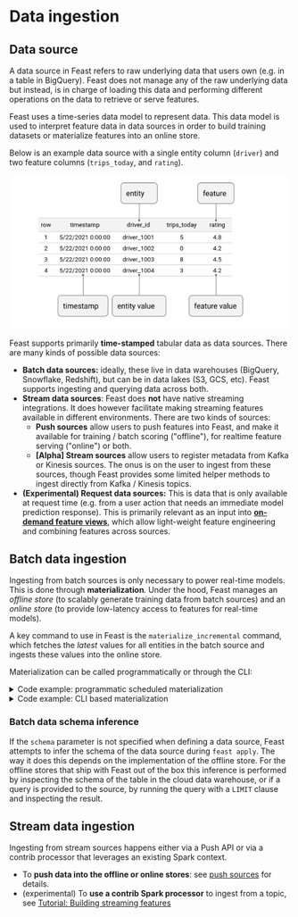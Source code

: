 # Data ingestion

## Data source

A data source in Feast refers to raw underlying data that users own (e.g. in a table in BigQuery). Feast does not manage any of the raw underlying data but instead, is in charge of loading this data and performing different operations on the data to retrieve or serve features.

Feast uses a time-series data model to represent data. This data model is used to interpret feature data in data sources in order to build training datasets or materialize features into an online store.

Below is an example data source with a single entity column (`driver`) and two feature columns (`trips_today`, and `rating`).

![Ride-hailing data source](<../../.gitbook/assets/image (16).png>)

Feast supports primarily **time-stamped** tabular data as data sources. There are many kinds of possible data sources:

* **Batch data sources:** ideally, these live in data warehouses (BigQuery, Snowflake, Redshift), but can be in data lakes (S3, GCS, etc). Feast supports ingesting and querying data across both.
* **Stream data sources**: Feast does **not** have native streaming integrations. It does however facilitate making streaming features available in different environments. There are two kinds of sources:
  * **Push sources** allow users to push features into Feast, and make it available for training / batch scoring ("offline"), for realtime feature serving ("online") or both.
  * **\[Alpha] Stream sources** allow users to register metadata from Kafka or Kinesis sources. The onus is on the user to ingest from these sources, though Feast provides some limited helper methods to ingest directly from Kafka / Kinesis topics.
* **(Experimental) Request data sources:** This is data that is only available at request time (e.g. from a user action that needs an immediate model prediction response). This is primarily relevant as an input into [**on-demand feature views**](../../../docs/reference/beta-on-demand-feature-view.md), which allow light-weight feature engineering and combining features across sources.

## Batch data ingestion

Ingesting from batch sources is only necessary to power real-time models. This is done through **materialization**. Under the hood, Feast manages an _offline store_ (to scalably generate training data from batch sources) and an _online store_ (to provide low-latency access to features for real-time models).

A key command to use in Feast is the `materialize_incremental` command, which fetches the _latest_ values for all entities in the batch source and ingests these values into the online store.

Materialization can be called programmatically or through the CLI:

<details>

<summary>Code example: programmatic scheduled materialization</summary>

This snippet creates a feature store object which points to the registry (which knows of all defined features) and the online store (DynamoDB in this case), and

```python
# Define Python callable
def materialize():
  repo_config = RepoConfig(
    registry=RegistryConfig(path="s3://[YOUR BUCKET]/registry.pb"),
    project="feast_demo_aws",
    provider="aws",
    offline_store="file",
    online_store=DynamoDBOnlineStoreConfig(region="us-west-2")
  )
  store = FeatureStore(config=repo_config)
  store.materialize_incremental(datetime.datetime.now())

# (In production) Use Airflow PythonOperator
materialize_python = PythonOperator(
    task_id='materialize_python',
    python_callable=materialize,
)
```

</details>

<details>

<summary>Code example: CLI based materialization</summary>



#### How to run this in the CLI

```bash
CURRENT_TIME=$(date -u +"%Y-%m-%dT%H:%M:%S")
feast materialize-incremental $CURRENT_TIME
```

#### How to run this on Airflow

```python
# Use BashOperator
materialize_bash = BashOperator(
    task_id='materialize',
    bash_command=f'feast materialize-incremental {datetime.datetime.now().replace(microsecond=0).isoformat()}',
)
```

</details>

### Batch data schema inference

If the `schema` parameter is not specified when defining a data source, Feast attempts to infer the schema of the data source during `feast apply`.
The way it does this depends on the implementation of the offline store. For the offline stores that ship with Feast out of the box this inference is performed by inspecting the schema of the table in the cloud data warehouse,
or if a query is provided to the source, by running the query with a `LIMIT` clause and inspecting the result.


## Stream data ingestion

Ingesting from stream sources happens either via a Push API or via a contrib processor that leverages an existing Spark context.

* To **push data into the offline or online stores**: see [push sources](../../reference/data-sources/push.md) for details.
* (experimental) To **use a contrib Spark processor** to ingest from a topic, see [Tutorial: Building streaming features](../../tutorials/building-streaming-features.md)

